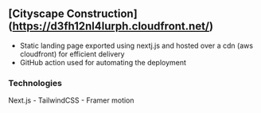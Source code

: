 

## [Cityscape Construction] (https://d3fh12nl4lurph.cloudfront.net/)

- Static landing page exported using nextj.js and hosted over a cdn (aws cloudfront) 
for efficient delivery 
- GitHub action used for automating the deployment

### Technologies 
Next.js - TailwindCSS - Framer motion



